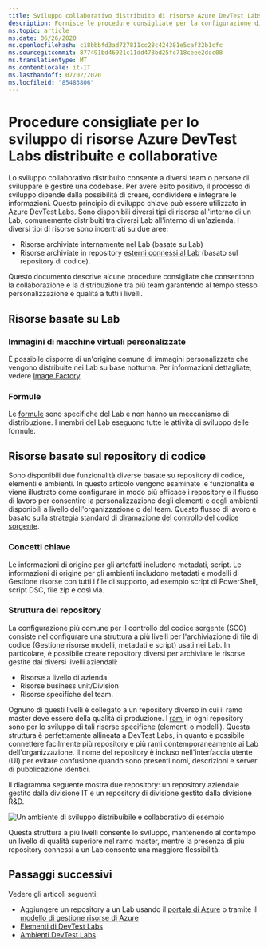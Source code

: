 ```yaml
---
title: Sviluppo collaborativo distribuito di risorse Azure DevTest Labs
description: Fornisce le procedure consigliate per la configurazione di un ambiente di sviluppo distribuito e collaborativo per lo sviluppo di risorse DevTest Labs.
ms.topic: article
ms.date: 06/26/2020
ms.openlocfilehash: c18bbbfd3ad727811cc28c424381e5caf32b1cfc
ms.sourcegitcommit: 877491bd46921c11dd478bd25fc718ceee2dcc08
ms.translationtype: MT
ms.contentlocale: it-IT
ms.lasthandoff: 07/02/2020
ms.locfileid: "85483806"
---
```

# <a name="best-practices-for-distributed-and-collaborative-development-of-azure-devtest-labs-resources"></a>Procedure consigliate per lo sviluppo di risorse Azure DevTest Labs distribuite e collaborative
Lo sviluppo collaborativo distribuito consente a diversi team o persone di sviluppare e gestire una codebase. Per avere esito positivo, il processo di sviluppo dipende dalla possibilità di creare, condividere e integrare le informazioni. Questo principio di sviluppo chiave può essere utilizzato in Azure DevTest Labs. Sono disponibili diversi tipi di risorse all'interno di un Lab, comunemente distribuiti tra diversi Lab all'interno di un'azienda. I diversi tipi di risorse sono incentrati su due aree:

- Risorse archiviate internamente nel Lab (basate su Lab)
- Risorse archiviate in repository [esterni connessi al Lab](devtest-lab-add-artifact-repo.md) (basato sul repository di codice). 

Questo documento descrive alcune procedure consigliate che consentono la collaborazione e la distribuzione tra più team garantendo al tempo stesso personalizzazione e qualità a tutti i livelli.

## <a name="lab-based-resources"></a>Risorse basate su Lab

### <a name="custom-virtual-machine-images"></a>Immagini di macchine virtuali personalizzate
È possibile disporre di un'origine comune di immagini personalizzate che vengono distribuite nei Lab su base notturna. Per informazioni dettagliate, vedere [Image Factory](image-factory-create.md).    

### <a name="formulas"></a>Formule
Le [formule](devtest-lab-manage-formulas.md) sono specifiche del Lab e non hanno un meccanismo di distribuzione. I membri del Lab eseguono tutte le attività di sviluppo delle formule. 

## <a name="code-repository-based-resources"></a>Risorse basate sul repository di codice
Sono disponibili due funzionalità diverse basate su repository di codice, elementi e ambienti. In questo articolo vengono esaminate le funzionalità e viene illustrato come configurare in modo più efficace i repository e il flusso di lavoro per consentire la personalizzazione degli elementi e degli ambienti disponibili a livello dell'organizzazione o del team.  Questo flusso di lavoro è basato sulla strategia standard di [diramazione del controllo del codice sorgente](/azure/devops/repos/tfvc/branching-strategies-with-tfvc?view=azure-devops). 

### <a name="key-concepts"></a>Concetti chiave
Le informazioni di origine per gli artefatti includono metadati, script. Le informazioni di origine per gli ambienti includono metadati e modelli di Gestione risorse con tutti i file di supporto, ad esempio script di PowerShell, script DSC, file zip e così via.  

### <a name="repository-structure"></a>Struttura del repository  
La configurazione più comune per il controllo del codice sorgente (SCC) consiste nel configurare una struttura a più livelli per l'archiviazione di file di codice (Gestione risorse modelli, metadati e script) usati nei Lab. In particolare, è possibile creare repository diversi per archiviare le risorse gestite dai diversi livelli aziendali:   

- Risorse a livello di azienda.
- Risorse business unit/Division
- Risorse specifiche del team.

Ognuno di questi livelli è collegato a un repository diverso in cui il ramo master deve essere della qualità di produzione. I [rami](/azure/devops/repos/git/git-branching-guidance?view=azure-devops) in ogni repository sono per lo sviluppo di tali risorse specifiche (elementi o modelli). Questa struttura è perfettamente allineata a DevTest Labs, in quanto è possibile connettere facilmente più repository e più rami contemporaneamente ai Lab dell'organizzazione. Il nome del repository è incluso nell'interfaccia utente (UI) per evitare confusione quando sono presenti nomi, descrizioni e server di pubblicazione identici.
     
Il diagramma seguente mostra due repository: un repository aziendale gestito dalla divisione IT e un repository di divisione gestito dalla divisione R&D.

![Un ambiente di sviluppo distribuibile e collaborativo di esempio](./media/best-practices-distributive-collaborative-dev-env/distributive-collaborative-dev-env.png)
   
Questa struttura a più livelli consente lo sviluppo, mantenendo al contempo un livello di qualità superiore nel ramo master, mentre la presenza di più repository connessi a un Lab consente una maggiore flessibilità.

## <a name="next-steps"></a>Passaggi successivi    
Vedere gli articoli seguenti:

- Aggiungere un repository a un Lab usando il [portale di Azure](devtest-lab-add-artifact-repo.md) o tramite il [modello di gestione risorse di Azure](add-artifact-repository.md)
- [Elementi di DevTest Labs](devtest-lab-artifact-author.md)
- [Ambienti DevTest Labs](devtest-lab-create-environment-from-arm.md).
